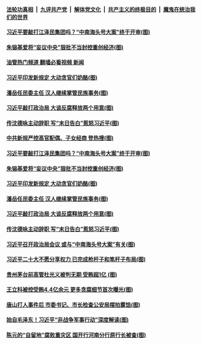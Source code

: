 ####  [法轮功真相](../../../../basic/blob/master/README.md?t=06201631) &nbsp;|&nbsp; [九评共产党](../../../../9ping.md/blob/master/README.md?t=06201631) &nbsp;|&nbsp; [解体党文化](../../../../jtdwh.md/blob/master/README.md?t=06201631)  &nbsp;|&nbsp; [共产主义的终极目的](../../../../gczydzjmd.md/blob/master/README.md?t=06201631) &nbsp;|&nbsp; [魔鬼在统治我们的世界](../../../../mgztzwmdsj.md/blob/master/README.md?t=06201631) 

#### [习近平要敲打江泽民集团吗？“中南海头号大案”终于开审(图)](../pages/p2/1009623.md?t=06201631) 

#### [朱镕基爱将“妄议中央”狠批不当封控重创经济(图)](../pages/p2/1009567.md?t=06201631) 

#### [油管热门频道 翻墙必看视频 新闻](http://45.76.130.85:81/youtube.html?06201631)

#### [习近平印发新规定 大动贪官们奶酪(图)](../pages/p2/1009607.md?t=06201631) 

#### [潘岳任民委主任 汉人继续掌管民族事务(图)](../pages/p2/1009580.md?t=06201631) 

#### [习近平敲打政治局 大谈反腐释放两个用意(图)](../pages/p2/1009572.md?t=06201631) 

#### [传沈德咏主动辞职 写“末日告白”惹怒习近平(图)](../pages/p2/1009528.md?t=06201631) 

#### [中共新规严控高官配偶、子女经商 登热搜(图)](../pages/p2/1009643.md?t=06201631) 

#### [习近平要敲打江泽民集团吗？“中南海头号大案”终于开审(图)](../pages/p2/1009623.md?t=06201631) 

#### [朱镕基爱将“妄议中央”狠批不当封控重创经济(图)](../pages/p2/1009567.md?t=06201631) 

#### [习近平印发新规定 大动贪官们奶酪(图)](../pages/p2/1009607.md?t=06201631) 

#### [潘岳任民委主任 汉人继续掌管民族事务(图)](../pages/p2/1009580.md?t=06201631) 

#### [习近平敲打政治局 大谈反腐释放两个用意(图)](../pages/p2/1009572.md?t=06201631) 

#### [传沈德咏主动辞职 写“末日告白”惹怒习近平(图)](../pages/p2/1009528.md?t=06201631) 

#### [习近平召开政治局会议 或与“中南海头号大案”有关(图)](../pages/p2/1009513.md?t=06201631) 

#### [习近平二十大不愿分享权力 已完成枪杆子和笔杆子布局(图)](../pages/p2/1009506.md?t=06201631) 


#### [贵州茅台前高管杜光义被判无期 受贿超1亿 (图)](../pages/p2/1009531.md?t=06201631) 



#### [王立科被控受贿4.4亿余元 更多贪腐细节首次曝光(图)](../pages/p2/1009465.md?t=06201631) 

#### [唐山打人事件后 市委书记、市长检查公安局摆拍露馅(图)](../pages/p2/1009418.md?t=06201631) 

#### [始自毛泽东！习近平“非战争军事行动”深度解读(图)](../pages/p2/1009500.md?t=06201631) 


#### [陈元的“自留地”腐败重灾区 国开行河南分行原行长被查(图)](../pages/p2/1009432.md?t=06201631) 



<img src='http://gfw-breaker.win/goodnews/indexes/p2.md' width='0px' height='0px'/>
